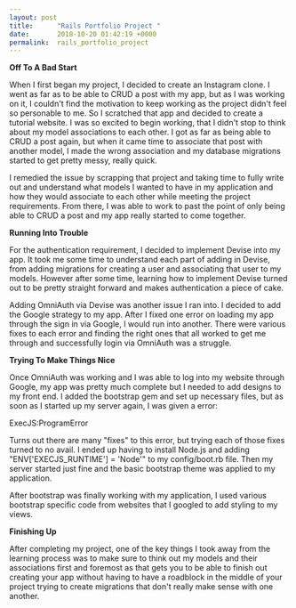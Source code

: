 ```yaml
---
layout: post
title:      "Rails Portfolio Project "
date:       2018-10-20 01:42:19 +0000
permalink:  rails_portfolio_project
---
```



**Off To A Bad Start**

When I first began my project, I decided to create an Instagram clone. I went as far as to be able to CRUD a post with my app, but as I was working on it, I couldn't find the motivation to keep working as the project didn't feel so personable to me. So I scratched that app and decided to create a tutorial website. I was so excited to begin working, that I didn't stop to think about my model associations to each other. I got as far as being able to CRUD a post again, but when it came time to associate that post with another model, I made the wrong association and my database migrations started to get pretty messy, really quick. 

I remedied the issue by scrapping that project and taking time to fully write out and understand what models I wanted to have in my application and how they would associate to each other while meeting the project requirements. From there, I was able to work to past the point of only being able to CRUD a post and my app really started to come together. 

**Running Into Trouble**

For the authentication requirement, I decided to implement Devise into my app. It took me some time to understand each part of adding in Devise, from adding migrations for creating a user and associating that user to my models. However after some time, learning how to implement Devise turned out to be pretty straight forward and makes authentication a piece of cake. 

Adding OmniAuth via Devise was another issue I ran into. I decided to add the Google strategy to my app. After I fixed one error on loading my app through the sign in via Google, I would run into another. There were various fixes to each error and finding the right ones that all worked to get me through and successfully login via OmniAuth was a struggle. 

**Trying To Make Things Nice**

Once OmniAuth was working and I was able to log into my website through Google, my app was pretty much complete but I needed to add designs to my front end. I added the bootstrap gem and set up necessary files, but as soon as I started up my server again, I was given a error:

ExecJS:ProgramError 

Turns out there are many "fixes" to this error, but trying each of those fixes turned to no avail. I ended up having to install Node.js and adding "ENV['EXECJS_RUNTIME'] = 'Node'" to my config/boot.rb file. Then my server started just fine and the basic bootstrap theme was applied to my application.

After bootstrap was finally working with my application, I used various bootstrap specific code from websites that I googled to add styling to my views. 


**Finishing Up**

After completing my project, one of the key things I took away from the learning process was to make sure to think out my models and their associations first and foremost as that gets you to be able to finish out creating your app without having to have a roadblock in the middle of your project trying to create migrations that don't really make sense with one another. 
